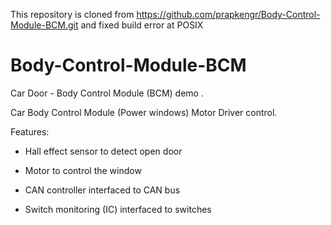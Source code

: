This repository is cloned from https://github.com/prapkengr/Body-Control-Module-BCM.git
and fixed build error at POSIX

# Body-Control-Module-BCM
Car Door - Body Control Module (BCM) demo .

Car Body Control Module (Power windows) Motor Driver control.

Features:

- Hall effect sensor to detect open door

- Motor to control the window

- CAN controller interfaced to CAN bus

- Switch monitoring (IC) interfaced to switches
